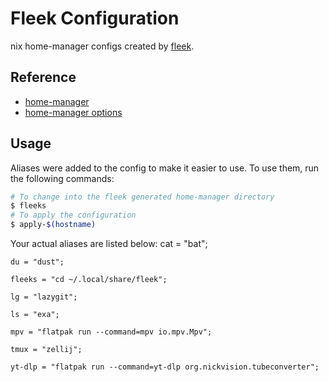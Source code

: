 # Fleek Configuration

nix home-manager configs created by [fleek](https://github.com/ublue-os/fleek).

## Reference

- [home-manager](https://nix-community.github.io/home-manager/)
- [home-manager options](https://nix-community.github.io/home-manager/options.html)

## Usage

Aliases were added to the config to make it easier to use. To use them, run the following commands:

```bash
# To change into the fleek generated home-manager directory
$ fleeks
# To apply the configuration
$ apply-$(hostname)
```

Your actual aliases are listed below:
    cat = "bat";

    du = "dust";

    fleeks = "cd ~/.local/share/fleek";

    lg = "lazygit";

    ls = "exa";

    mpv = "flatpak run --command=mpv io.mpv.Mpv";

    tmux = "zellij";

    yt-dlp = "flatpak run --command=yt-dlp org.nickvision.tubeconverter";
